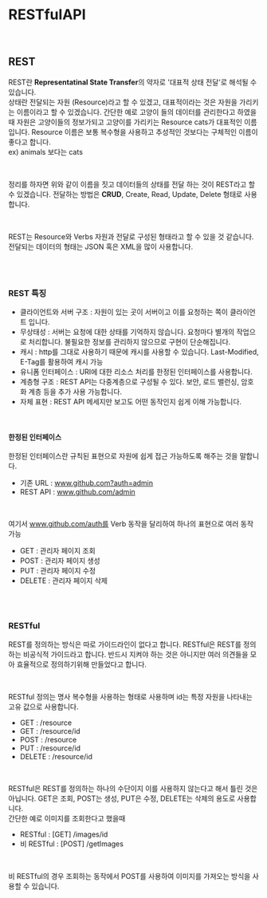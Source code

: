 # RESTfulAPI

<br>

## REST
REST란 **Representatinal State Transfer**의 약자로 '대표적 상태 전달'로 해석될 수 있습니다. <br>
상태란 전달되는 자원 (Resource)라고 할 수 있겠고, 대표적이라는 것은 자원을 가리키는 이름이라고 할 수 있겠습니다. 간단한 예로 고양이 들의 데이터를 관리한다고 하였을때 자원은 고양이들의 정보가되고 고양이를 가리키는 Resource cats가 대표적인 이름입니다. Resource 이름은 보통 복수형을 사용하고 추성적인 것보다는 구체적인 이름이 좋다고 합니다. <br>
ex) animals 보다는 cats <br>

<br>

정리를 하자면 위와 같이 이름을 짓고 데이터들의 상태를 전달 하는 것이 REST라고 할 수 있겠습니다. 전달하는 방법은 **CRUD**, Create, Read, Update, Delete 형태로 사용합니다. <br>

<br>

REST는 Resource와 Verbs 자원과 전달로 구성된 형태라고 할 수 있을 것 같습니다. 전달되는 데이터의 형태는 JSON 혹은 XML을 많이 사용합니다.<br>

<br><br>

### REST 특징
- 클라이언트와 서버 구조 : 자원이 있는 곳이 서버이고 이를 요청하는 쪽이 클라이언트 입니다.
- 무상태성 : 서버는 요청에 대한 상태를 기억하지 않습니다. 요청마다 별개의 작업으로 처리합니다. 불필요한 정보를 관리하지 않으므로 구현이 단순해집니다.
- 캐시 : http를 그대로 사용하기 때문에 캐시를 사용할 수 있습니다. Last-Modified, E-Tag를 활용하여 캐시 가능
- 유니폼 인터페이스 : URI에 대한 리소스 처리를 한정된 인터페이스를 사용합니다.
- 계층형 구조 : REST API는 다중계층으로 구성될 수 있다. 보안, 로드 밸런싱, 암호화 계층 등을 추가 사용 가능합니다.
- 자체 표현 : REST API 메세지만 보고도 어떤 동작인지 쉽게 이해 가능합니다.

<br>

#### 한정된 인터페이스
한정된 인터페이스란 규칙된 표현으로 자원에 쉽게 접근 가능하도록 해주는 것을 말합니다. <br>
- 기존 URL : www.github.com?auth=admin
- REST API : www.github.com/admin

<br>

여기서 www.github.com/auth를 Verb 동작을 달리하여 하나의 표현으로 여러 동작 가능
- GET : 관리자 페이지 조회
- POST : 관리자 페이지 생성
- PUT : 관리자 페이지 수정
- DELETE : 관리자 페이지 삭제

<br><br>
 
### RESTful
REST를 정의하는 방식은 따로 가이드라인이 없다고 합니다. RESTful은 REST를 정의하는 비공식적 가이드라고 합니다. 반드시 지켜야 하는 것은 아니지만 여러 의견들을 모아 효율적으로 정의하기위해 만들었다고 합니다. <br>

<br>

RESTful 정의는 명사 복수형을 사용하는 형태로 사용하며 id는 특정 자원을 나타내는 고유 값으로 사용합니다. <br>
- GET : /resource
- GET : /resource/id
- POST : /resource
- PUT : /resource/id
- DELETE : /resource/id

<br>

RESTful은 REST를 정의하는 하나의 수단이지 이를 사용하지 않는다고 해서 틀린 것은 아닙니다. GET은 조회, POST는 생성, PUT은 수정, DELETE는 삭제의 용도로 사용합니다.<br>
간단한 예로 이미지를 조회한다고 했을때

- RESTful : [GET] /images/id
- 비 RESTful : [POST] /getImages

<br>

비 RESTful의 경우 조회하는 동작에서 POST를 사용하여 이미지를 가져오는 방식을 사용할 수 있습니다. <br>

<br>

